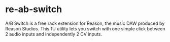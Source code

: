 # re-ab-switch
A/B Switch is a free rack extension for Reason, the music DAW produced by Reason Studios. This 1U utility lets you switch with one simple click between 2 audio inputs and independently 2 CV inputs.
